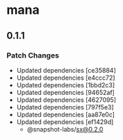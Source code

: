 # mana

## 0.1.1

### Patch Changes

- Updated dependencies [ce35884]
- Updated dependencies [e4ccc72]
- Updated dependencies [1bbd2c3]
- Updated dependencies [94652af]
- Updated dependencies [4627095]
- Updated dependencies [797f5e3]
- Updated dependencies [aa87e0c]
- Updated dependencies [ef1429d]
  - @snapshot-labs/sx@0.2.0
